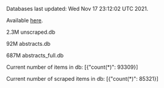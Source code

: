 Databases last updated: Wed Nov 17 23:12:02 UTC 2021. 

Available [here](https://github.com/cbeauhilton/ash-db/releases).

2.3M	unscraped.db

92M	abstracts.db

687M	abstracts_full.db

Current number of items in db:
[{"count(*)": 93309}]

Current number of scraped items in db:
[{"count(*)": 85321}]
